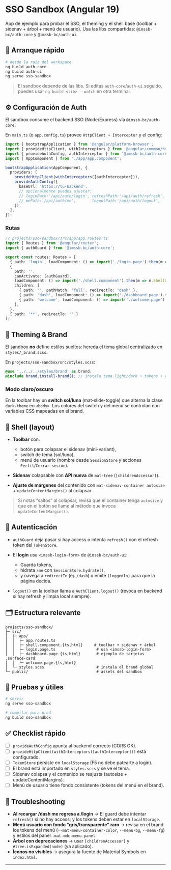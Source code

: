 # SSO Sandbox (Angular 19)

App de ejemplo para probar el SSO, el theming y el shell base (toolbar + sidenav + árbol + menú de usuario).
Usa las libs compartidas: `@imssb-bc/auth-core` y `@imssb-bc/auth-ui`.

## 🚀 Arranque rápido

```bash
# desde la raíz del workspace
ng build auth-core
ng build auth-ui
ng serve sso-sandbox
````

> El sandbox depende de las libs. Si editas `auth-core`/`auth-ui` seguido, puedes usar `ng build <lib> --watch` en otra terminal.

## ⚙️ Configuración de Auth

El sandbox consume el backend SSO (Node/Express) vía `@imssb-bc/auth-core`.

En `main.ts` (o `app.config.ts`) provee `HttpClient + Interceptor` y el config:

```ts
import { bootstrapApplication } from '@angular/platform-browser';
import { provideHttpClient, withInterceptors } from '@angular/common/http';
import { provideAuthConfig, authInterceptor } from '@imssb-bc/auth-core';
import { AppComponent } from './app/app.component';

bootstrapApplication(AppComponent, {
  providers: [
    provideHttpClient(withInterceptors([authInterceptor])),
    provideAuthConfig({
      baseUrl: 'https://tu-backend',
      // opcionalmente puedes ajustar:
      // loginPath:'/api/auth/login', refreshPath:'/api/auth/refresh',
      // mePath:'/api/auth/me',       logoutPath:'/api/auth/logout',
    }),
  ],
});
```

### Rutas

```ts
// projects/sso-sandbox/src/app/app.routes.ts
import { Routes } from '@angular/router';
import { authGuard } from '@imssb-bc/auth-core';

export const routes: Routes = [
  { path: 'login', loadComponent: () => import('./login.page').then(m => m.LoginPage) },
  {
    path: '',
    canActivate: [authGuard],
    loadComponent: () => import('./shell.component').then(m => m.ShellComponent),
    children: [
      { path: '', pathMatch: 'full', redirectTo: 'dash' },
      { path: 'dash', loadComponent: () => import('./dashboard.page').then(m => m.DashboardPage) },
      { path: 'welcome', loadComponent: () => import('./welcome.page').then(m => m.WelcomePage) },
    ],
  },
  { path: '**', redirectTo: '' }
];
```

## 🎨 Theming & Brand

El sandbox **no** define estilos sueltos: hereda el tema global centralizado en `styles/_brand.scss`.

En `projects/sso-sandbox/src/styles.scss`:

```scss
@use '../../../styles/brand' as brand;
@include brand.install-brand(); // instala tema light/dark + tokens + componentes
```

### Modo claro/oscuro

En la toolbar hay un **switch sol/luna** (mat-slide-toggle) que alterna la clase `dark-theme` en `<body>`.
Los colores del switch y del menú se controlan con variables CSS mapeadas en el brand.

## 🧭 Shell (layout)

* **Toolbar** con:

  * botón para colapsar el sidenav (mini-variant),
  * switch de tema (sol/luna),
  * menú de usuario (nombre desde `SessionStore` y acciones `Perfil`/`Cerrar sesión`).
* **Sidenav** colapsable con **API nueva** de `mat-tree` (`[childrenAccessor]`).
* **Ajuste de márgenes** del contenido con `mat-sidenav-container autosize` + `updateContentMargins()` al colapsar.

> Si notas “saltos” al colapsar, revisa que el container tenga `autosize` y que en el botón se llame al método que invoca `updateContentMargins()`.

## 🔐 Autenticación

* `authGuard` deja pasar si hay access o intenta `refresh()` con el refresh token del `TokenStore`.
* El **login** usa `<imssb-login-form>` de `@imssb-bc/auth-ui`:

  * Guarda tokens,
  * hidrata `/me` con `SessionStore.hydrate()`,
  * y navega a `redirectTo` (ej. `/dash`) o emite `(loggedIn)` para que la página decida.
* `logout()` en la toolbar llama a `AuthClient.logout()` (revoca en backend si hay refresh y limpia local siempre).

## 🗂️ Estructura relevante

```
projects/sso-sandbox/
├─ src/
│  ├─ app/
│  │  ├─ app.routes.ts
│  │  ├─ shell.component.{ts,html}     # toolbar + sidenav + árbol
│  │  ├─ login.page.ts                  # usa <imssb-login-form>
│  │  ├─ dashboard.page.{ts,html}       # ejemplo de tarjetas .surface-card
│  │  └─ welcome.page.{ts,html}
│  └─ styles.scss                       # instala el brand global
└─ public/                              # assets del sandbox
```

## 🧪 Pruebas y útiles

```bash
# servir
ng serve sso-sandbox

# compilar para prod
ng build sso-sandbox
```

## ✅ Checklist rápido

* [ ] `provideAuthConfig` apunta al backend correcto (CORS OK).
* [ ] `provideHttpClient(withInterceptors([authInterceptor]))` está configurado.
* [ ] `TokenStore` persiste en `localStorage` (F5 no debe patearte a login).
* [ ] El brand está importado en `styles.scss` y se ve el tema.
* [ ] Sidenav colapsa y el contenido se reajusta (autosize + updateContentMargins).
* [ ] Menú de usuario tiene fondo consistente (tokens del menú en el brand).

## 🧯 Troubleshooting

* **Al recargar /dash me regresa a /login** → El guard debe intentar `refresh()` si no hay access; y los tokens deben estar en `localStorage`.
* **Menú usuario con fondo “gris/transparente” raro** → revisa en el brand los tokens del menú (`--mat-menu-container-color`, `--menu-bg`, `--menu-fg`) y estilos del panel `.mat-mdc-menu-panel`.
* **Árbol con deprecaciones** → usar `[childrenAccessor]` y `#tree.isExpanded(node)` (ya aplicado).
* **Íconos no visibles** → asegura la fuente de Material Symbols en `index.html`.

---


